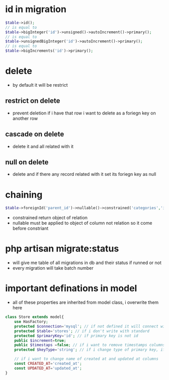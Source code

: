 # id in migration
```php
$table->id();
// is equal to
$table->bigInteger('id')->unsigned()->autoIncrement()->primary();
// is equal to
$table->unsignedBigInteger('id')->autoIncrement()->primary();
// is equal to
$table->bigIncrements('id')->primary();
```

# delete
- by default it will be restrict
## restrict on delete
- prevent deletion if i have that row i want to delete as a foriegn key on another row

## cascade on delete
- delete it and all related with it

## null on delete
- delete and if there any record related with it set its foriegn key as null

# chaining
```php
$table->foreignId('parent_id')->nullable()->constrained('categories','id')->nullOnDelete();
```
- constrained return object of relation 
- nullable must be applied to object of column not relation so it come before constriant

# php artisan migrate:status
- will give me table of all migrations in db and their status if runned or not
- every migration will take batch number

# important definations in model
- all of these properties are inherited from model class, i overwrite them here
```php
class Store extends model{
    use HasFactory;
    protected $connection='mysql'; // if not defined it will connect with default
    protected $table='stores'; // if i don't write with standard
    protected $primaryKey='id'; // if primary key is not id
    public $increment=true;
    public $timestaps =false; // if i want to remove timestamps columns from tables in db
    protected $keyType='string'; // if i change type of primary key, if not int

    // if i want to change name of created at and updated at columns   
    const CREATED_AT='created_at';
    const UPDATED_AT='updated_at';
}
```